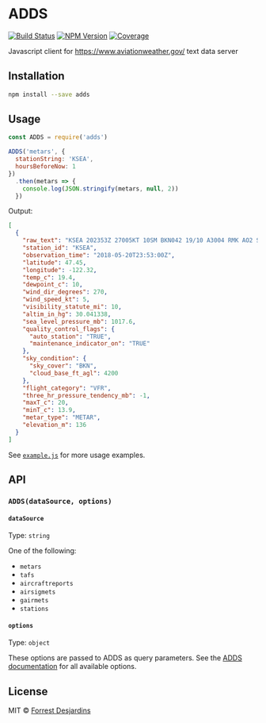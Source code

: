 # ADDS

[![Build Status][travis-image]][travis-url]
[![NPM Version][npm-image]][npm-url]
[![Coverage][coveralls-image]][coveralls-url]

Javascript client for https://www.aviationweather.gov/ text data server

## Installation

```sh
npm install --save adds
```

## Usage

```js
const ADDS = require('adds')

ADDS('metars', {
  stationString: 'KSEA',
  hoursBeforeNow: 1
})
  .then(metars => {
    console.log(JSON.stringify(metars, null, 2))
  })
```

Output:

```json
[
  {
    "raw_text": "KSEA 202353Z 27005KT 10SM BKN042 19/10 A3004 RMK AO2 SLP176 T01940100 10200 20139 56010 $",
    "station_id": "KSEA",
    "observation_time": "2018-05-20T23:53:00Z",
    "latitude": 47.45,
    "longitude": -122.32,
    "temp_c": 19.4,
    "dewpoint_c": 10,
    "wind_dir_degrees": 270,
    "wind_speed_kt": 5,
    "visibility_statute_mi": 10,
    "altim_in_hg": 30.041338,
    "sea_level_pressure_mb": 1017.6,
    "quality_control_flags": {
      "auto_station": "TRUE",
      "maintenance_indicator_on": "TRUE"
    },
    "sky_condition": {
      "sky_cover": "BKN",
      "cloud_base_ft_agl": 4200
    },
    "flight_category": "VFR",
    "three_hr_pressure_tendency_mb": -1,
    "maxT_c": 20,
    "minT_c": 13.9,
    "metar_type": "METAR",
    "elevation_m": 136
  }
]
```

See [`example.js`](./example.js) for more usage examples.

## API

### `ADDS(dataSource, options)`

#### `dataSource`

Type: `string`

One of the following:

- `metars`
- `tafs`
- `aircraftreports`
- `airsigmets`
- `gairmets`
- `stations`

#### `options`

Type: `object`

These options are passed to ADDS as query parameters. See the [ADDS documentation](https://www.aviationweather.gov/dataserver) for all available options.

## License

MIT © [Forrest Desjardins](https://github.com/fdesjardins)

[travis-url]: https://travis-ci.org/fdesjardins/adds
[travis-image]: https://img.shields.io/travis/fdesjardins/adds.svg?style=flat
[npm-url]: https://www.npmjs.com/package/adds
[npm-image]: https://img.shields.io/npm/v/adds.svg?style=flat
[coveralls-url]: https://coveralls.io/r/fdesjardins/adds
[coveralls-image]: https://img.shields.io/coveralls/fdesjardins/adds.svg?style=flat

